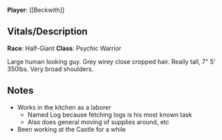 **Player**: [[Beckwith]]

## Vitals/Description
**Race**: Half-Giant
**Class**: Psychic Warrior

Large human looking guy. Grey wirey close cropped hair. Really tall, 7" 5' 350lbs. Very broad shoulders.

## Notes
- Works in the kitchen as a laborer
	- Named Log because fetching logs is his most known task
	- Also does general moving of supplies around, etc
- Been working at the Castle for a while
